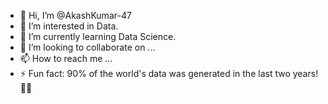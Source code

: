 - 👋 Hi, I’m @AkashKumar-47
- 👀 I’m interested in Data. 
- 🌱 I’m currently learning Data Science. 
- 💞️ I’m looking to collaborate on ...
- 📫 How to reach me ...
- ⚡ Fun fact: 90% of the world's data was generated in the last two years!😵‍💫

<!---
AkashKumar-47/AkashKumar-47 is a ✨ special ✨ repository because its `README.md` (this file) appears on your GitHub profile.
You can click the Preview link to take a look at your changes.
--->
